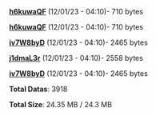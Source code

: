 [**h6kuwaQF**](/data/h6kuwaQF.txt) (12/01/23 - 04:10)- 710 bytes

[**h6kuwaQF**](/data/h6kuwaQF.txt) (12/01/23 - 04:10)- 710 bytes

[**iv7W8byD**](/data/iv7W8byD.txt) (12/01/23 - 04:10)- 2465 bytes

[**j1dmaL3r**](/data/j1dmaL3r.txt) (12/01/23 - 04:10)- 2558 bytes

[**iv7W8byD**](/data/iv7W8byD.txt) (12/01/23 - 04:10)- 2465 bytes

**Total Datas**: 3918

**Total Size**: 24.35 MB / 24.3 MB